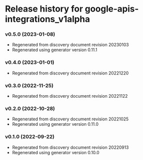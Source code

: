 # Release history for google-apis-integrations_v1alpha

### v0.5.0 (2023-01-08)

* Regenerated from discovery document revision 20230103
* Regenerated using generator version 0.11.1

### v0.4.0 (2023-01-01)

* Regenerated from discovery document revision 20221220

### v0.3.0 (2022-11-25)

* Regenerated from discovery document revision 20221122

### v0.2.0 (2022-10-28)

* Regenerated from discovery document revision 20221025
* Regenerated using generator version 0.11.0

### v0.1.0 (2022-09-22)

* Regenerated from discovery document revision 20220913
* Regenerated using generator version 0.10.0

